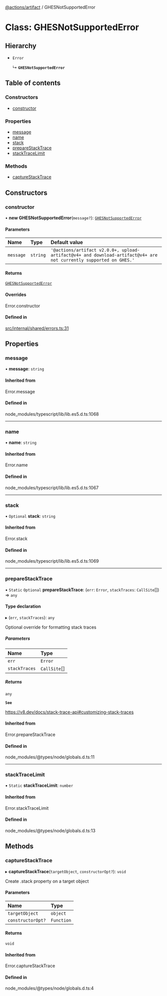 [@actions/artifact](../README.md) / GHESNotSupportedError

# Class: GHESNotSupportedError

## Hierarchy

- `Error`

  ↳ **`GHESNotSupportedError`**

## Table of contents

### Constructors

- [constructor](GHESNotSupportedError.md#constructor)

### Properties

- [message](GHESNotSupportedError.md#message)
- [name](GHESNotSupportedError.md#name)
- [stack](GHESNotSupportedError.md#stack)
- [prepareStackTrace](GHESNotSupportedError.md#preparestacktrace)
- [stackTraceLimit](GHESNotSupportedError.md#stacktracelimit)

### Methods

- [captureStackTrace](GHESNotSupportedError.md#capturestacktrace)

## Constructors

### constructor

• **new GHESNotSupportedError**(`message?`): [`GHESNotSupportedError`](GHESNotSupportedError.md)

#### Parameters

| Name | Type | Default value |
| :------ | :------ | :------ |
| `message` | `string` | `'@actions/artifact v2.0.0+, upload-artifact@v4+ and download-artifact@v4+ are not currently supported on GHES.'` |

#### Returns

[`GHESNotSupportedError`](GHESNotSupportedError.md)

#### Overrides

Error.constructor

#### Defined in

[src/internal/shared/errors.ts:31](https://github.com/actions/toolkit/blob/e3764a5/packages/artifact/src/internal/shared/errors.ts#L31)

## Properties

### message

• **message**: `string`

#### Inherited from

Error.message

#### Defined in

node_modules/typescript/lib/lib.es5.d.ts:1068

___

### name

• **name**: `string`

#### Inherited from

Error.name

#### Defined in

node_modules/typescript/lib/lib.es5.d.ts:1067

___

### stack

• `Optional` **stack**: `string`

#### Inherited from

Error.stack

#### Defined in

node_modules/typescript/lib/lib.es5.d.ts:1069

___

### prepareStackTrace

▪ `Static` `Optional` **prepareStackTrace**: (`err`: `Error`, `stackTraces`: `CallSite`[]) => `any`

#### Type declaration

▸ (`err`, `stackTraces`): `any`

Optional override for formatting stack traces

##### Parameters

| Name | Type |
| :------ | :------ |
| `err` | `Error` |
| `stackTraces` | `CallSite`[] |

##### Returns

`any`

**`See`**

https://v8.dev/docs/stack-trace-api#customizing-stack-traces

#### Inherited from

Error.prepareStackTrace

#### Defined in

node_modules/@types/node/globals.d.ts:11

___

### stackTraceLimit

▪ `Static` **stackTraceLimit**: `number`

#### Inherited from

Error.stackTraceLimit

#### Defined in

node_modules/@types/node/globals.d.ts:13

## Methods

### captureStackTrace

▸ **captureStackTrace**(`targetObject`, `constructorOpt?`): `void`

Create .stack property on a target object

#### Parameters

| Name | Type |
| :------ | :------ |
| `targetObject` | `object` |
| `constructorOpt?` | `Function` |

#### Returns

`void`

#### Inherited from

Error.captureStackTrace

#### Defined in

node_modules/@types/node/globals.d.ts:4
